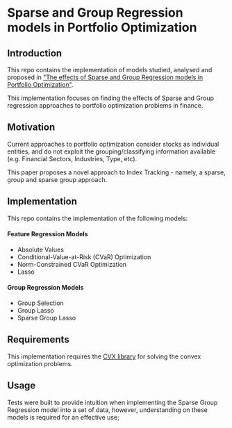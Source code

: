 # Sparse and Group Regression models in Portfolio Optimization 
## Introduction

This repo contains the implementation of models studied, analysed and proposed in ["The effects of Sparse and Group Regression models in Portfolio Optimization"](../master/paper.pdf?raw=true).

This implementation focuses on finding the effects of Sparse and Group regression approaches to portfolio optimization problems in finance.

## Motivation

Current approaches to portfolio optimization consider stocks as individual entities, and do not exploit the grouping/classifying information available (e.g. Financial Sectors, Industries, Type, etc).

This paper proposes a novel approach to Index Tracking - namely, a sparse, group and sparse group approach.

## Implementation
This repo contains the implementation of the following models:

#### Feature Regression Models
* Absolute Values
* Conditional-Value-at-Risk (CVaR) Optimization
* Norm-Constrained CVaR Optimization
* Lasso

#### Group Regression Models
* Group Selection
* Group Lasso
* Sparse Group Lasso

## Requirements
This implementation requires the [CVX library](http://cvxr.com/cvx/download/) for solving the convex optimization problems.

## Usage
Tests were built to provide intuition when implementing the Sparse Group Regression model into a set of data, however, understanding on these models is required for an effective use;
